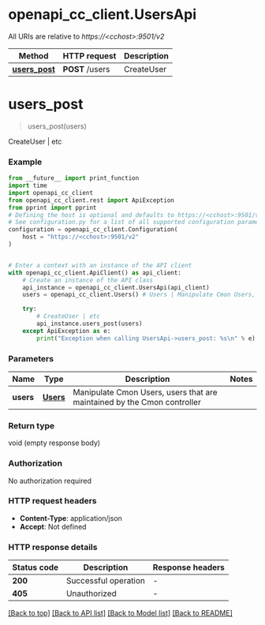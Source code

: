 # openapi_cc_client.UsersApi

All URIs are relative to *https://&lt;cchost&gt;:9501/v2*

Method | HTTP request | Description
------------- | ------------- | -------------
[**users_post**](UsersApi.md#users_post) | **POST** /users | CreateUser | etc


# **users_post**
> users_post(users)

CreateUser | etc

### Example

```python
from __future__ import print_function
import time
import openapi_cc_client
from openapi_cc_client.rest import ApiException
from pprint import pprint
# Defining the host is optional and defaults to https://<cchost>:9501/v2
# See configuration.py for a list of all supported configuration parameters.
configuration = openapi_cc_client.Configuration(
    host = "https://<cchost>:9501/v2"
)


# Enter a context with an instance of the API client
with openapi_cc_client.ApiClient() as api_client:
    # Create an instance of the API class
    api_instance = openapi_cc_client.UsersApi(api_client)
    users = openapi_cc_client.Users() # Users | Manipulate Cmon Users, users that are maintained by the Cmon controller

    try:
        # CreateUser | etc
        api_instance.users_post(users)
    except ApiException as e:
        print("Exception when calling UsersApi->users_post: %s\n" % e)
```

### Parameters

Name | Type | Description  | Notes
------------- | ------------- | ------------- | -------------
 **users** | [**Users**](Users.md)| Manipulate Cmon Users, users that are maintained by the Cmon controller | 

### Return type

void (empty response body)

### Authorization

No authorization required

### HTTP request headers

 - **Content-Type**: application/json
 - **Accept**: Not defined

### HTTP response details
| Status code | Description | Response headers |
|-------------|-------------|------------------|
**200** | Successful operation |  -  |
**405** | Unauthorized |  -  |

[[Back to top]](#) [[Back to API list]](../README.md#documentation-for-api-endpoints) [[Back to Model list]](../README.md#documentation-for-models) [[Back to README]](../README.md)

